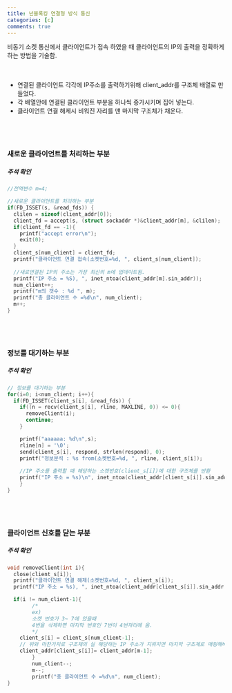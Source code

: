 ```yaml
---
title: 넌블록킹 연결형 방식 통신
categories: [c]
comments: true
---
```


 비동기 소켓 통신에서 클라이언트가 접속 하였을 때 클라이언트의 IP의 출력을 정확하게 하는 방법을 기술함.
 
　       
* 연결된 클라이언트 각각에 IP주소를 출력하기위해 client_addr를 구조체 배열로 만들었다.            
* 각 배열안에 연결된 클라이언트 부분을 하나씩 증가시키며 집어 넣는다.           
* 클라이언트 연결 해제시 비워진 자리를 맨 마지막 구조체가 채운다.             





　       
　       
### 새로운 클라이언트를 처리하는 부분
##### 주석 확인
```c
//전역변수 m=4;

//새로운 클라이언트를 처리하는 부분
if(FD_ISSET(s, &read_fds)) {
  clilen = sizeof(client_addr[0]);
  client_fd = accept(s, (struct sockaddr *)&client_addr[m], &clilen);
  if(client_fd == -1){
    printf("accept error\n");
    exit(0);
  }
  client_s[num_client] = client_fd;
  printf("클라이언트 연결 접속(소켓번호=%d, ", client_s[num_client]);
  
  //새로연결된 IP의 주소는 가장 최신의 m에 업데이트됨.
  printf("IP 주소 = %S), ", inet_ntoa(client_addr[m].sin_addr));                
  num_client++;
  printf("m의 갯수 : %d ", m);
  printf("총 클라이언트 수 =%d\n", num_client);
  m++;
}
```
　       
　       
### 정보를 대기하는 부분
##### 주석 확인
```c
// 정보를 대기하는 부분
for(i=0; i<num_client; i++){
  if(FD_ISSET(client_s[i], &read_fds)) {
    if((n = recv(client_s[i], rline, MAXLINE, 0)) <= 0){
      removeClient(i);
      continue;
    }

    printf("aaaaaa: %d\n",s);
    rline[n] = '\0';
    send(client_s[i], respond, strlen(respond), 0);
    printf("정보분석 : %s from(소켓번호=%d, ", rline, client_s[i]);
                                
    //IP 주소를 출력할 때 해당하는 소켓번호(client_s[i])에 대한 구조체를 반환
    printf("IP 주소 = %s)\n", inet_ntoa(client_addr[client_s[i]].sin_addr));   
    }
}
```
　       
　       
### 클라이언트 신호를 닫는 부분
##### 주석 확인
```c
void removeClient(int i){
  close(client_s[i]);
  printf("클라이언트 연결 해제(소켓번호=%d, ", client_s[i]);
  printf("IP 주소 = %s), ", inet_ntoa(client_addr[client_s[i]].sin_addr));

  if(i != num_client-1){        
        /*
        ex)
        소켓 번호가 3~ 7에 있을때
        4번을 삭제하면 마지막 번호인 7번이 4번자리에 옴.
        */
    client_s[i] = client_s[num_client-1];  
    // 위와 마찬가지로 구조체의 실 해당하는 IP 주소가 지워지면 마지막 구조체로 매핑해버림
    client_addr[client_s[i]]= client_addr[m-1];  
        }
        num_client--;
        m--;
        printf("총 클라이언트 수 =%d\n", num_client);
}
```

